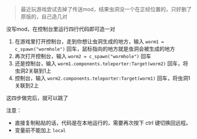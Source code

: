 > 最近玩游戏尝试去掉了传送mod，结果虫洞没一个在正经位置的，只好删了原版的，自己造几对

没写mod，在控制台里运行四行代码即可造一对

1. 在游戏里打开控制台，走到你想让虫洞生成的地方，输入 `worm1 = c_spawn("wormhole")` 回车，鼠标指向的地方就是虫洞会被生成的地方
2. 再次打开控制台，输入 `worm2 = c_spawn("wormhole")` 回车
3. 还是控制台，输入 `worm1.components.teleporter:Target(worm2)` 回车，将虫洞2关联到1上
4. 控制台，输入 `worm2.components.teleporter:Target(worm1)` 回车，将虫洞1关联到2上

这四步做完后，就可以跳了

注意：

- 直接复制粘贴的话，代码是在本地运行的，需要再次按下 ctrl 键切换回远程。
- 变量前不能加上 `local`
